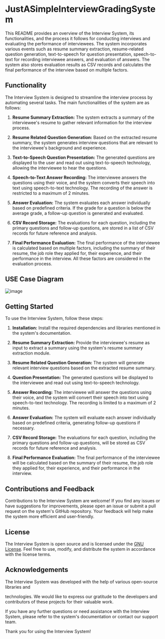 # JustASimpleInterviewGradingSystem 

This README provides an overview of the Interview System, its functionalities, and the process it follows for conducting interviews and evaluating the performance of interviewees. The system incorporates various events such as resume summary extraction, resume-related question generation, text-to-speech for question presentation, speech-to-text for recording interviewee answers, and evaluation of answers. The system also stores evaluation results as CSV records and calculates the final performance of the interview based on multiple factors.

## Functionality

The Interview System is designed to streamline the interview process by automating several tasks. The main functionalities of the system are as follows:

1. **Resume Summary Extraction:** The system extracts a summary of the interviewee's resume to gather relevant information for the interview process.

2. **Resume Related Question Generation:** Based on the extracted resume summary, the system generates interview questions that are relevant to the interviewee's background and experience.

3. **Text-to-Speech Question Presentation:** The generated questions are displayed to the user and read out using text-to-speech technology, allowing the interviewee to hear the questions.

4. **Speech-to-Text Answer Recording:** The interviewee answers the questions using their voice, and the system converts their speech into text using speech-to-text technology. The recording of the answer is restricted to a maximum of 2 minutes.

5. **Answer Evaluation:** The system evaluates each answer individually based on predefined criteria. If the grade for a question is below the average grade, a follow-up question is generated and evaluated.

6. **CSV Record Storage:** The evaluations for each question, including the primary questions and follow-up questions, are stored in a list of CSV records for future reference and analysis.

7. **Final Performance Evaluation:** The final performance of the interviewee is calculated based on multiple factors, including the summary of their resume, the job role they applied for, their experience, and their performance in the interview. All these factors are considered in the evaluation process.
## USE Case Diagram
![image](https://github.com/VVKMulukutla/JustASimpleInterviewGradingSystem/assets/105052933/be722ec6-65b7-4710-b5a7-3b03772fb868)

## Getting Started

To use the Interview System, follow these steps:

1. **Installation:** Install the required dependencies and libraries mentioned in the system's documentation.

2. **Resume Summary Extraction:** Provide the interviewee's resume as input to extract a summary using the system's resume summary extraction module.

3. **Resume Related Question Generation:** The system will generate relevant interview questions based on the extracted resume summary.

4. **Question Presentation:** The generated questions will be displayed to the interviewee and read out using text-to-speech technology.

5. **Answer Recording:** The interviewee will answer the questions using their voice, and the system will convert their speech into text using speech-to-text technology. The recording is limited to a maximum of 2 minutes.

6. **Answer Evaluation:** The system will evaluate each answer individually based on predefined criteria, generating follow-up questions if necessary.

7. **CSV Record Storage:** The evaluations for each question, including the primary questions and follow-up questions, will be stored as CSV records for future reference and analysis.

8. **Final Performance Evaluation:** The final performance of the interviewee will be calculated based on the summary of their resume, the job role they applied for, their experience, and their performance in the interview.

## Contributions and Feedback

Contributions to the Interview System are welcome! If you find any issues or have suggestions for improvements, please open an issue or submit a pull request on the system's GitHub repository. Your feedback will help make the system more efficient and user-friendly.

## License

The Interview System is open source and is licensed under the [GNU License](https://fsf.org/). Feel free to use, modify, and distribute the system in accordance with the license terms.

## Acknowledgements

The Interview System was developed with the help of various open-source libraries and

 technologies. We would like to express our gratitude to the developers and contributors of these projects for their valuable work.

If you have any further questions or need assistance with the Interview System, please refer to the system's documentation or contact our support team.

Thank you for using the Interview System!

